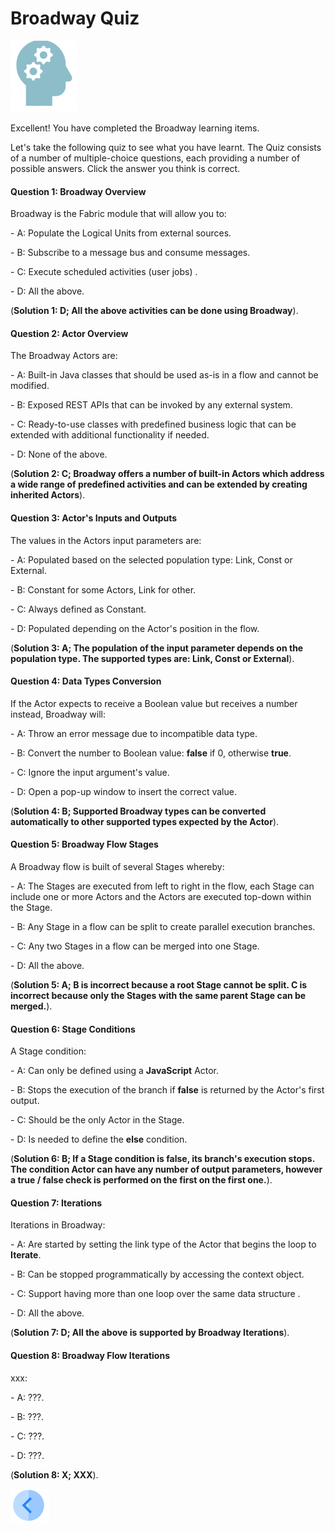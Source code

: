 # Broadway Quiz

![](/academy/Training_Level_1/03_fabric_basic_LU/images/Quiz.png) 



Excellent! You have completed the Broadway learning items.


Let's take the following quiz to see what you have learnt. The Quiz consists of a number of multiple-choice questions, each providing a number of possible answers. Click the answer you think is correct. 



#### Question 1: Broadway Overview

Broadway is the Fabric module that will allow you to:


\- A:  Populate the Logical Units from external sources.


\- B:  Subscribe to a message bus and consume messages.

\- C:  Execute scheduled activities (user jobs) .

\- D:  All the above.

(**Solution 1: D; All the above activities can be done using Broadway**).



#### Question 2: Actor Overview

The Broadway Actors are:


\- A:  Built-in Java classes that should be used as-is in a flow and cannot be modified.


\- B:  Exposed REST APIs that can be invoked by any external system.

\- C:  Ready-to-use classes with predefined business logic that can be extended with additional functionality if needed.

\- D:  None of the above.


(**Solution 2: C; Broadway offers a number of built-in Actors which address a wide range of predefined activities and can be extended by creating inherited Actors**).



#### Question 3: Actor's Inputs and Outputs

The values in the Actors input parameters are:


\- A:  Populated based on the selected population type: Link, Const or External.


\- B:  Constant for some Actors, Link for other.

\- C:  Always defined as Constant.

\- D:  Populated depending on the Actor's position in the flow.


(**Solution 3: A; The population of the input parameter depends on the population type. The supported types are:  Link, Const or External**).



#### Question 4: Data Types Conversion

If the Actor expects to receive a Boolean value but receives a number instead, Broadway will:


\- A:  Throw an error message due to incompatible data type.


\- B:  Convert the number to Boolean value: **false** if 0, otherwise **true**.

\- C:  Ignore the input argument's value.

\- D:  Open a pop-up window to insert the correct value.


(**Solution 4: B; Supported Broadway types can be converted automatically to other supported types expected by the Actor**).



#### Question 5: Broadway Flow Stages

A Broadway flow is built of several Stages whereby:


\- A:  The Stages are executed from left to right in the flow, each Stage can include one or more Actors and the Actors are executed top-down within the Stage.


\- B:  Any Stage in a flow can be split to create parallel execution branches.

\- C:  Any two Stages in a flow can be merged into one Stage.

\- D:  All the above.


(**Solution 5: A; B is incorrect because a root Stage cannot be split. C is incorrect because only the Stages with the same parent Stage can be merged.**).



#### Question 6: Stage Conditions

A Stage condition:


\- A:  Can only be defined using a **JavaScript** Actor.


\- B:  Stops the execution of the branch if **false** is returned by the Actor's first output.

\- C:  Should be the only Actor in the Stage.

\- D:  Is needed to define the **else** condition.


(**Solution 6: B; If a Stage condition is false, its branch's execution stops. The condition Actor can have any number of output parameters, however a true / false check is performed on the first on the first one.**).



#### Question 7: Iterations

Iterations in Broadway:


\- A:  Are started by setting the link type of the Actor that begins the loop to **Iterate**.


\- B:  Can be stopped programmatically by accessing the context object.

\- C:  Support having more than one loop over the same data structure .

\- D:  All the above.

(**Solution 7: D; All the above is supported by Broadway Iterations**).



#### Question 8: Broadway Flow Iterations

xxx:


\- A:  ???.


\- B:  ???.

\- C:  ???.

\- D:  ???.


(**Solution 8: X; XXX**).




[![img](/articles/images/Previous.png)](XXX.md)